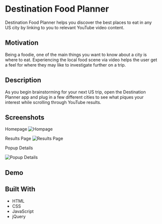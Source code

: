 # Destination Food Planner
Destination Food Planner helps you discover the best places to eat in any US city by linking to you to relevant YouTube video content.

## Motivation
Being a foodie, one of the main things you want to know about a city is where to eat. 
Experiencing the local food scene via video helps the user get a feel for where they may like to investigate further on a trip.

## Description
As you begin brainstorming for your next US trip, open the Destination Planner app and plug in a few different cities to 
see what piques your interest while scrolling through YouTube results.

## Screenshots
Homepage
![Hompage](https://github.com/kaysway/thinkful-api-capstone-destination-planner/blob/master/images/Homepage_Destination_Planner.png)

Results Page
![Results Page](https://github.com/kaysway/thinkful-api-capstone-destination-planner/blob/master/images/Results_Desination_Planner.png)

Popup Details

![Popup Details](https://github.com/kaysway/thinkful-api-capstone-destination-planner/blob/master/images/Popup%20Details_Destination_Planner.png)

## Demo

## Built With
- HTML
- CSS
- JavaScript
- jQuery
